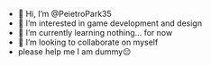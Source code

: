 - 👋 Hi, I’m @PeietroPark35
- 👀 I’m interested in game development and design 
- 🌱 I’m currently learning nothing... for now
- 💞️ I’m looking to collaborate on myself
- please help me I am dummy😔

